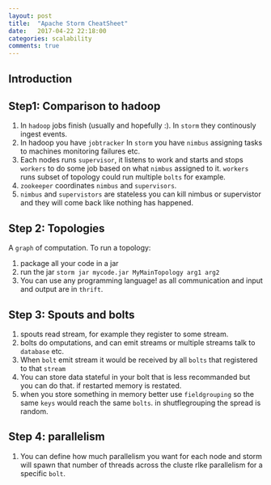 ```yaml
---
layout: post
title:  "Apache Storm CheatSheet"
date:   2017-04-22 22:18:00
categories: scalability
comments: true
---
```

## Introduction

## Step1: Comparison to hadoop

1. In `hadoop` jobs finish (usually and hopefully :).  In `storm` they continously ingest events.
1. In hadoop you have `jobtracker` In `storm` you have `nimbus` assigning tasks to machines monitoring failures etc.
1. Each nodes runs `supervisor`, it listens to work and starts and stops `workers` to do some job based on what `nimbus` assigned to it.  `workers` runs subset of topology could run multiple `bolts` for example.
1. `zookeeper` coordinates `nimbus` and `supervisors`.
1. `nimbus` and `supervistors` are stateless you can kill nimbus or supervistor and they will come back like nothing has happened.

## Step 2: Topologies

A `graph` of computation.  To run a topology:

1. package all your code in a jar
1. run the jar `storm jar mycode.jar MyMainTopology arg1 arg2`
1. You can use any programming language! as all communication and input and output are in `thrift`.

## Step 3: Spouts and bolts

1. spouts read stream, for example they register to some stream.
1. bolts do omputations, and can emit streams or multiple streams talk to `database` etc.
1. When `bolt` emit stream it would be received by all `bolts` that registered to that `stream`
1. You can store data stateful in your bolt that is less recommanded but you can do that. if restarted memory is restated.
1. when you store something in memory better use `fieldgrouping` so the same `keys` would reach the same `bolts`.  in shutflegrouping the spread is random.

## Step 4: parallelism

1. You can define how much parallelism you want for each node and storm will spawn that number of threads across the cluste rlke parallelism for a specific `bolt`.


